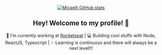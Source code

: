 
<div align="center" />

[![Micaelli GitHub stats](https://github-readme-stats.vercel.app/api?username=micaellimedeiros&count_private=true&show_icons=true&theme=dracula&hide=prs,contribs)](https://github.com/micaellimedeiros/github-readme-stats)


## Hey! Welcome to my profile! 🥰

🚀 I’m currently working at [Rocketseat](https://rocketseat.com.br/) | 💻 Building cool stuffs with Node, ReactJS, Typescript | ✨ Learning is continuous and there will always be a next level!!!


